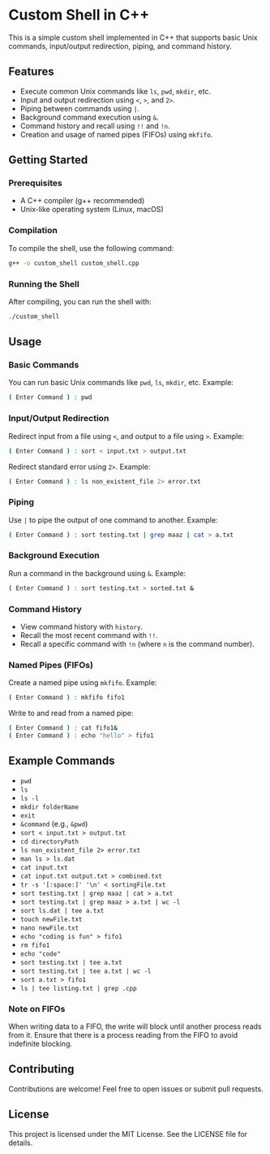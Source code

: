 # Custom Shell in C++

This is a simple custom shell implemented in C++ that supports basic Unix commands, input/output redirection, piping, and command history.

## Features

- Execute common Unix commands like `ls`, `pwd`, `mkdir`, etc.
- Input and output redirection using `<`, `>`, and `2>`.
- Piping between commands using `|`.
- Background command execution using `&`.
- Command history and recall using `!!` and `!n`.
- Creation and usage of named pipes (FIFOs) using `mkfifo`.

## Getting Started

### Prerequisites

- A C++ compiler (g++ recommended)
- Unix-like operating system (Linux, macOS)

### Compilation

To compile the shell, use the following command:
```bash
g++ -o custom_shell custom_shell.cpp
```

### Running the Shell

After compiling, you can run the shell with:
```bash
./custom_shell
```

## Usage

### Basic Commands

You can run basic Unix commands like `pwd`, `ls`, `mkdir`, etc. Example:
```sh
( Enter Command ) : pwd
```

### Input/Output Redirection

Redirect input from a file using `<`, and output to a file using `>`. Example:
```sh
( Enter Command ) : sort < input.txt > output.txt
```

Redirect standard error using `2>`. Example:
```sh
( Enter Command ) : ls non_existent_file 2> error.txt
```

### Piping

Use `|` to pipe the output of one command to another. Example:
```sh
( Enter Command ) : sort testing.txt | grep maaz | cat > a.txt
```

### Background Execution

Run a command in the background using `&`. Example:
```sh
( Enter Command ) : sort testing.txt > sorted.txt &
```

### Command History

- View command history with `history`.
- Recall the most recent command with `!!`.
- Recall a specific command with `!n` (where `n` is the command number).

### Named Pipes (FIFOs)

Create a named pipe using `mkfifo`. Example:
```sh
( Enter Command ) : mkfifo fifo1
```

Write to and read from a named pipe:
```sh
( Enter Command ) : cat fifo1&
( Enter Command ) : echo "hello" > fifo1
```

## Example Commands

- `pwd`
- `ls`
- `ls -l`
- `mkdir folderName`
- `exit`
- `&command` (e.g., `&pwd`)
- `sort < input.txt > output.txt`
- `cd directoryPath`
- `ls non_existent_file 2> error.txt`
- `man ls > ls.dat`
- `cat input.txt`
- `cat input.txt output.txt > combined.txt`
- `tr -s '[:space:]' '\n' < sortingFile.txt`
- `sort testing.txt | grep maaz | cat > a.txt`
- `sort testing.txt | grep maaz > a.txt | wc -l`
- `sort ls.dat | tee a.txt`
- `touch newFile.txt`
- `nano newFile.txt`
- `echo "coding is fun" > fifo1`
- `rm fifo1`
- `echo "code"`
- `sort testing.txt | tee a.txt`
- `sort testing.txt | tee a.txt | wc -l`
- `sort a.txt > fifo1`
- `ls | tee listing.txt | grep .cpp`

### Note on FIFOs

When writing data to a FIFO, the write will block until another process reads from it. Ensure that there is a process reading from the FIFO to avoid indefinite blocking.

## Contributing

Contributions are welcome! Feel free to open issues or submit pull requests.

## License

This project is licensed under the MIT License. See the LICENSE file for details.
